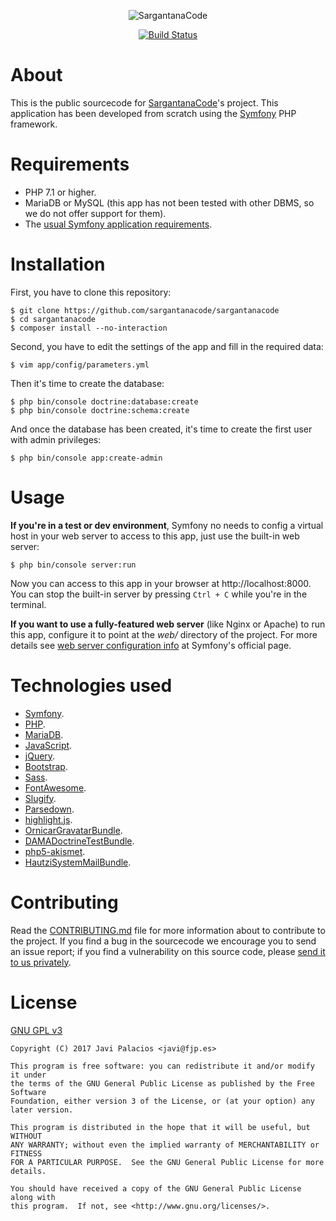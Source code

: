 <p align="center">
    <img src="http://sargantanacode.es/uploads/sargantanacode-g.png" alt="SargantanaCode" />
</p>

<p align="center">
    <a href="https://travis-ci.org/sargantanacode/sargantanacode/">
        <img src="https://travis-ci.org/sargantanacode/sargantanacode.svg?branch=master" alt="Build Status"/>
    </a>
</p>

# About
This is the public sourcecode for [SargantanaCode](http://sargantanacode.es)'s project.
This application has been developed from scratch using the [Symfony](https://symfony.com/) PHP framework.

# Requirements
* PHP 7.1 or higher.
* MariaDB or MySQL (this app has not been tested with other DBMS, so we do not offer support for them).
* The [usual Symfony application requirements](https://symfony.com/doc/current/reference/requirements.html).

# Installation
First, you have to clone this repository:
```console
$ git clone https://github.com/sargantanacode/sargantanacode
$ cd sargantanacode
$ composer install --no-interaction
```
Second, you have to edit the settings of the app and fill in the required data:
```console
$ vim app/config/parameters.yml
```
Then it's time to create the database:
```console
$ php bin/console doctrine:database:create
$ php bin/console doctrine:schema:create
```
And once the database has been created, it's time to create the first user
with admin privileges:
```console
$ php bin/console app:create-admin
```

# Usage
**If you're in a test or dev environment**, Symfony no needs to config a
virtual host in your web server to access to this app, just use the built-in web server:
```console
$ php bin/console server:run
```
Now you can access to this app in your browser at http://localhost:8000.
You can stop the built-in server by pressing `Ctrl + C` while you're in the terminal.

**If you want to use a fully-featured web server** (like Nginx or Apache)
to run this app, configure it to point at the *web/* directory of the project.
For more details see [web server configuration info](https://symfony.com/doc/current/cookbook/configuration/web_server_configuration.html)
at Symfony's official page.

# Technologies used
* [Symfony](https://symfony.com/).
* [PHP](http://php.net/).
* [MariaDB](https://mariadb.org/).
* [JavaScript](https://developer.mozilla.org/es/docs/Web/JavaScript).
* [jQuery](https://jquery.com/).
* [Bootstrap](https://getbootstrap.com/).
* [Sass](http://sass-lang.com/).
* [FontAwesome](http://fontawesome.io/).
* [Slugify](https://github.com/cocur/slugify).
* [Parsedown](https://github.com/erusev/parsedown).
* [highlight.js](https://github.com/isagalaev/highlight.js).
* [OrnicarGravatarBundle](https://github.com/henrikbjorn/GravatarBundle).
* [DAMADoctrineTestBundle](https://github.com/dmaicher/doctrine-test-bundle).
* [php5-akismet](https://github.com/achingbrain/php5-akismet).
* [HautziSystemMailBundle](https://github.com/christoph-hautzinger/SystemMailBundle).

# Contributing
Read the [CONTRIBUTING.md](CONTRIBUTING.md) file for more information about to
contribute to the project. If you find a bug in the sourcecode we encourage you
to send an issue report; if you find a vulnerability on this source code,
please [send it to us privately](mailto:contact@sargantanacode.es).

# License
[GNU GPL v3](LICENSE.txt)

    Copyright (C) 2017 Javi Palacios <javi@fjp.es>

    This program is free software: you can redistribute it and/or modify it under
    the terms of the GNU General Public License as published by the Free Software
    Foundation, either version 3 of the License, or (at your option) any later version.

    This program is distributed in the hope that it will be useful, but WITHOUT
    ANY WARRANTY; without even the implied warranty of MERCHANTABILITY or FITNESS
    FOR A PARTICULAR PURPOSE.  See the GNU General Public License for more details.

    You should have received a copy of the GNU General Public License along with
    this program.  If not, see <http://www.gnu.org/licenses/>.
